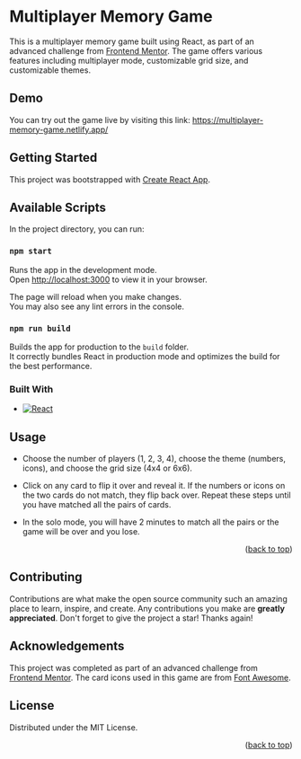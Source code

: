 <a name="readme-top"></a>

# Multiplayer Memory Game


This is a multiplayer memory game built using React, as part of an advanced challenge from [Frontend Mentor](https://www.frontendmentor.io/challenges/memory-game-vse4WFPvM). The game offers various features including multiplayer mode, customizable grid size, and customizable themes.


## Demo
You can try out the game live by visiting this link: https://multiplayer-memory-game.netlify.app/



## Getting Started 

This project was bootstrapped with [Create React App](https://github.com/facebook/create-react-app).

## Available Scripts

In the project directory, you can run:

### `npm start`

Runs the app in the development mode.\
Open [http://localhost:3000](http://localhost:3000) to view it in your browser.

The page will reload when you make changes.\
You may also see any lint errors in the console.

### `npm run build`

Builds the app for production to the `build` folder.\
It correctly bundles React in production mode and optimizes the build for the best performance.

### Built With

* [![React][React.js]][React-url]

## Usage

 * Choose the number of players (1, 2, 3, 4), choose the theme (numbers, icons), and choose the grid size (4x4 or 6x6).

 * Click on any card to flip it over and reveal it. If the numbers or icons on the two cards do not match, they flip back over. Repeat these steps until you have    matched all the pairs of cards.

 * In the solo mode, you will have 2 minutes to match all the pairs or the game will be over and you lose.
 
 <p align="right">(<a href="#readme-top">back to top</a>)</p>
 
 
## Contributing

Contributions are what make the open source community such an amazing place to learn, inspire, and create. Any contributions you make are **greatly appreciated**.
Don't forget to give the project a star! Thanks again!


## Acknowledgements


This project was completed as part of an advanced challenge from [Frontend Mentor](https://www.frontendmentor.io/challenges/memory-game-vse4WFPvM).
The card icons used in this game are from [Font Awesome](https://fontawesome.com/).


## License

Distributed under the MIT License.

<p align="right">(<a href="#readme-top">back to top</a>)</p>



[React.js]: https://img.shields.io/badge/React-20232A?style=for-the-badge&logo=react&logoColor=61DAFB
[React-url]: https://reactjs.org/







